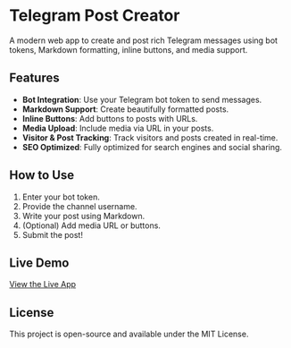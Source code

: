 # Telegram Post Creator

A modern web app to create and post rich Telegram messages using bot tokens, Markdown formatting, inline buttons, and media support.

## Features
- **Bot Integration**: Use your Telegram bot token to send messages.
- **Markdown Support**: Create beautifully formatted posts.
- **Inline Buttons**: Add buttons to posts with URLs.
- **Media Upload**: Include media via URL in your posts.
- **Visitor & Post Tracking**: Track visitors and posts created in real-time.
- **SEO Optimized**: Fully optimized for search engines and social sharing.

## How to Use
1. Enter your bot token.
2. Provide the channel username.
3. Write your post using Markdown.
4. (Optional) Add media URL or buttons.
5. Submit the post!

## Live Demo
[View the Live App](https://likhondocs.github.io/telegram-post-creator/)

## License
This project is open-source and available under the MIT License.
